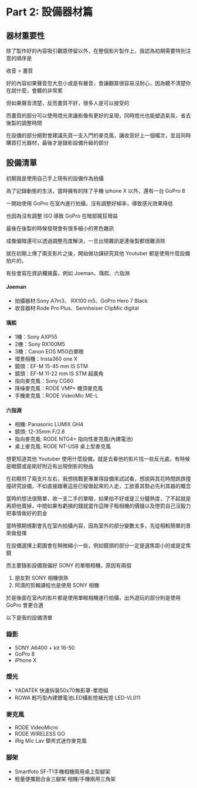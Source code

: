 # Part 2: 設備器材篇

## 器材重要性

除了製作好的內容吸引觀眾停留以外，在整個影片製作上，我認為初期需要特別注意的順序是

收音 > 畫質

好的內容如果聲音忽大忽小或是有雜音，會讓觀眾很容易沒耐心，因為聽不清楚你在說什麼，會聽的非常累

但如果聲音清楚，反而畫質不好，很多人是可以接受的

而畫質的部分可以使用燈光來讓影像有更好的呈現，同時燈光也能塑造氣氛，省去後製的調整時間

在設備的部分絕對會建議先買一支入門的麥克風，讓收音好上一個檔次，並且同時購買打光器材，最後才是錄影設備升級的部分

## 設備清單

初期我是使用自己手上現有的設備作為拍攝

為了記錄動態的生活，當時擁有的除了手機 iphone X 以外，還有一台 GoPro 8

一開始使用 GoPro 在室內進行拍攝，沒有調整好幀率，導致感光效果降低

也因為沒有調整 ISO 導致 GoPro 在暗部瘋狂增益

最後在後製的時候發現會有很多細小的黑色雜訊

成像偏暗還可以透過調整亮度解決，一旦出現雜訊是連後製都很難消除

就在初期上傳了兩支影片之後，開始做功課研究其他 Youtuber 都是使用什麼設備拍片的，

有些會寫在資訊欄揭露，例如 Joeman、瑀熙、六指淵

#### Joeman

- 拍攝器材:Sony A7m3、 RX100 m5、GoPro Hero 7 Black
- 收音器材:Rode Pro Plus、Sennheiser ClipMic digital

#### 瑀熙

- 1機：Sony AXP55
- 2機：Sony RX100M5
- 3機：Canon EOS M50白單眼
- 環景相機：Insta360 one X
- 鏡頭：EF-M 15-45 mm IS STM
- 鏡頭：EF-M 11-22 mm IS STM 超廣角
- 指向麥克風：Sony CG60
- 降噪麥克風：RODE VMP+ 機頂麥克風
- 手機麥克風：RODE VideoMic ME-L

#### 六指淵

- 相機: Panasonic LUMIX GH4
- 鏡頭: 12-35mm F/2.8
- 指向麥克風: RODE NTG4+ 指向性麥克風(內建電池)
- 桌上麥克風: RODE NT-USB 桌上型麥克風

想更知道其他 Youtuber 使用什麼設備，就是去看他的影片找一些反光處，有時候是眼鏡或是剛好附近有出現倒影的物品

在初期剪了兩支片左右，我想挑戰更專業得設備來試試看，想說與其花時間跌跌撞撞研究設備，不如直接跟著這些已經做起來的人走，工欲善其勢必先利其器的概念

當時的想法很簡單，收一支二手的單眼，如果拍不好或是三分鐘熱度，了不起就是再把他賣掉，中間如果有虧損的錢就當作這陣子租相機的價錢以及懲罰自己沒毅力把事情做好的罰金

當時預期規劃會先在室內拍攝內容，因為室外的部分變數太多，先從相較簡單的景來做發揮

在設備選擇上範圍會在稍微縮小一些，例如鏡頭的部分一定是選焦距小的或是定焦鏡

而主要錄影設備我偏好 SONY 的單眼相機，原因有兩個

1. 朋友對 SONY 相機很熟
2. 阿滴的剪輯課程也是使用 SONY 相機

於是後面在室內的影片都是使用單眼相機進行拍攝，出外遊玩的部分則是使用 GoPro 會更合適

以下是我的設備清單

### 錄影

- SONY A6400 + kit 16-50
- GoPro 8
- iPhone X

### 燈光

- YADATEK 快速拆裝50x70無影罩-單燈組
- ROWA 輕巧型內建鋰電池LED攝影燈補光燈 LED-VL011

### 麥克風

- RODE VideoMicro
- RODE WIRELESS GO
- iRig Mic Lav 領夾式迷你麥克風

### 腳架

- Smartfoto SF-T1手機相機兩用桌上型腳架
- 輕量便攜鋁合金三腳架 相機/手機兩用三角架
